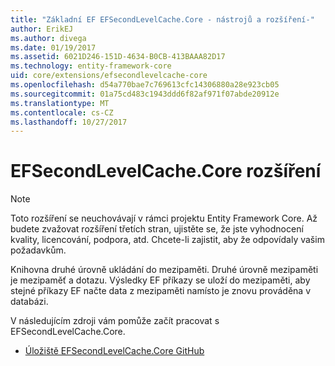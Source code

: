 ```yaml
---
title: "Základní EF EFSecondLevelCache.Core - nástrojů a rozšíření-"
author: ErikEJ
ms.author: divega
ms.date: 01/19/2017
ms.assetid: 6021D246-151D-4634-B0CB-413BAAA82D17
ms.technology: entity-framework-core
uid: core/extensions/efsecondlevelcache-core
ms.openlocfilehash: d54a770bae7c769613cfc14306880a28e923cb05
ms.sourcegitcommit: 01a75cd483c1943ddd6f82af971f07abde20912e
ms.translationtype: MT
ms.contentlocale: cs-CZ
ms.lasthandoff: 10/27/2017
---
```

# <a name="efsecondlevelcachecore-extension"></a>EFSecondLevelCache.Core rozšíření

> [!NOTE]  
> Toto rozšíření se neuchovávají v rámci projektu Entity Framework Core. Až budete zvažovat rozšíření třetích stran, ujistěte se, že jste vyhodnocení kvality, licencování, podpora, atd. Chcete-li zajistit, aby že odpovídaly vašim požadavkům.

Knihovna druhé úrovně ukládání do mezipaměti. Druhé úrovně mezipaměti je mezipaměť a dotazu. Výsledky EF příkazy se uloží do mezipaměti, aby stejné příkazy EF načte data z mezipaměti namísto je znovu prováděna v databázi.

V následujícím zdroji vám pomůže začít pracovat s EFSecondLevelCache.Core.
* [Úložiště EFSecondLevelCache.Core GitHub](https://github.com/VahidN/EFSecondLevelCache.Core/)
